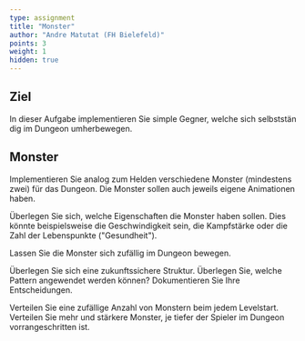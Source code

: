 ```yaml
---
type: assignment
title: "Monster"
author: "Andre Matutat (FH Bielefeld)"
points: 3
weight: 1
hidden: true
---
```


## Ziel

In dieser Aufgabe implementieren Sie simple Gegner, welche sich selbstständig im Dungeon umherbewegen. 

## Monster

Implementieren Sie analog zum Helden verschiedene Monster (mindestens zwei) für das Dungeon. Die Monster sollen auch jeweils eigene Animationen haben.

Überlegen Sie sich, welche Eigenschaften die Monster haben sollen. Dies könnte beispielsweise die Geschwindigkeit sein, die Kampfstärke oder die Zahl der Lebenspunkte ("Gesundheit").

Lassen Sie die Monster sich zufällig im Dungeon bewegen.

Überlegen Sie sich eine zukunftssichere Struktur. Überlegen Sie, welche Pattern angewendet werden können? Dokumentieren Sie Ihre Entscheidungen.

Verteilen Sie eine zufällige Anzahl von Monstern beim jedem Levelstart. Verteilen Sie mehr und stärkere Monster, je tiefer der Spieler im Dungeon vorrangeschritten ist.
